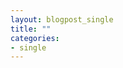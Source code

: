 ```yaml
---
layout: blogpost_single
title: ""
categories:
- single
---
```

<object width="900" height="1992" data="https://internet2016.net/assets/img/internet-2016-campaign-intern-final.pdf"></object>

